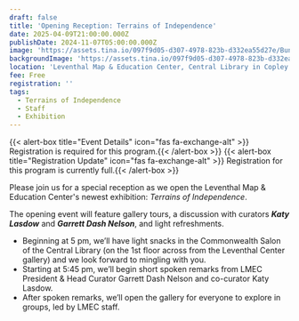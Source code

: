 ```yaml
---
draft: false
title: 'Opening Reception: Terrains of Independence'
date: 2025-04-09T21:00:00.000Z
publishDate: 2024-11-07T05:00:00.000Z
image: 'https://assets.tina.io/097f9d05-d307-4978-823b-d332ea55d27e/Bunker Hill.png'
backgroundImage: 'https://assets.tina.io/097f9d05-d307-4978-823b-d332ea55d27e/Bunker Hill.png'
location: 'Leventhal Map & Education Center, Central Library in Copley Square'
fee: Free
registration: ''
tags:
  - Terrains of Independence
  - Staff
  - Exhibition
---
```


{{\< alert-box title="Event Details" icon="fas fa-exchange-alt" >}} Registration is required for this program.{{\< /alert-box >}}
{{\< alert-box title="Registration Update" icon="fas fa-exchange-alt" >}} Registration for this program is currently full.{{\< /alert-box >}}

Please join us for a special reception as we open the Leventhal Map & Education Center's newest exhibition: *Terrains of Independence*.

The opening event will feature gallery tours, a discussion with curators ***Katy Lasdow*** and ***Garrett Dash Nelson***, and light refreshments.

* Beginning at 5 pm, we’ll have light snacks in the Commonwealth Salon of the Central Library (on the 1st floor across from the Leventhal Center gallery) and we look forward to mingling with you.
* Starting at 5:45 pm, we’ll begin short spoken remarks from LMEC President & Head Curator Garrett Dash Nelson and co-curator Katy Lasdow.
* After spoken remarks, we’ll open the gallery for everyone to explore in groups, led by LMEC staff.

